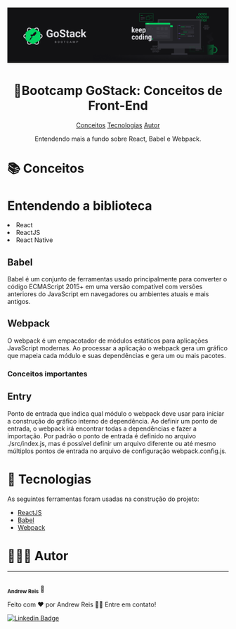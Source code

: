 <h1 align="center">
    <h1 align="center"><img src="https://github.com/AndrewReis/conceitos-nodejs/blob/master/src/assets/desafio02.png" alt="GoStack desafio 02"/></h1>
</h1>
<h1 align="center"> 🚀Bootcamp GoStack: Conceitos de Front-End</h1>

<p align="center">
 <a href="#objetivo">Conceitos</a> 
 <a href="#tecnologias">Tecnologias</a>  
 <a href="#autor">Autor</a> 
</p>

<p align="center"> 
	Entendendo mais a fundo sobre React, Babel e Webpack.
</p>



<h1 id='objetivo'> 📚 Conceitos </h1>


<p align="center"> 
    <h1>Entendendo a biblioteca</h1>
      <li>React</li>
      <li>ReactJS</li>
      <li>React Native</li>
</p>

<h2>Babel</h2>
<p>
    Babel é um conjunto de ferramentas
 usado principalmente para converter
 o código ECMAScript 2015+ em uma versão
 compatível com versões anteriores do
 JavaScript em navegadores ou ambientes
 atuais e mais antigos.
</p>

<h2>Webpack</h2>
<p>
    O webpack é um empacotador de módulos 
   estáticos para aplicações JavaScript modernas.
   Ao processar a aplicação o webpack gera um gráfico que
  mapeia cada módulo e suas dependências e gera um ou mais pacotes.
  
  <h3> Conceitos importantes </h3>
  
  <p>
      <h2>Entry</h2>
      Ponto de entrada que indica qual módulo o webpack 
      deve usar para iniciar a construção do gráfico interno
      de dependência.
      Ao definir um ponto de entrada,
      o webpack irá encontrar todas a dependências e fazer a importação. 
      Por padrão o ponto de entrada é definido no arquivo ./src/index.js,
      mas é possível definir um arquivo diferente ou até mesmo múltiplos pontos de entrada no arquivo de configuração webpack.config.js.
  </p>
</p>



<h1 id='tecnologias'> 🤖 Tecnologias </h1>

As seguintes ferramentas foram usadas na construção do projeto:

- [ReactJS](https://nodejs.org/en/)
- [Babel]()
- [Webpack]()


<h1 id='autor'> 🙋🏽‍♂️ Autor </h1>

---

 <img style="border-radius: 50%;" src="https://avatars3.githubusercontent.com/u/60078687?s=460&u=83742fab7b35f433986c6fbe25df935441b6a743&v=4" width="100px;" alt=""/>
 <br />
 <sub><b>Andrew Reis</b></sub></a> 🚀


Feito com ❤️ por Andrew Reis 👋🏽 Entre em contato!

[![Linkedin Badge](https://img.shields.io/badge/-Andrew-blue?style=flat-square&logo=Linkedin&logoColor=white&link=https://www.linkedin.com/in/andrew-reis/)](https://www.linkedin.com/in/andrew-reis/) 
